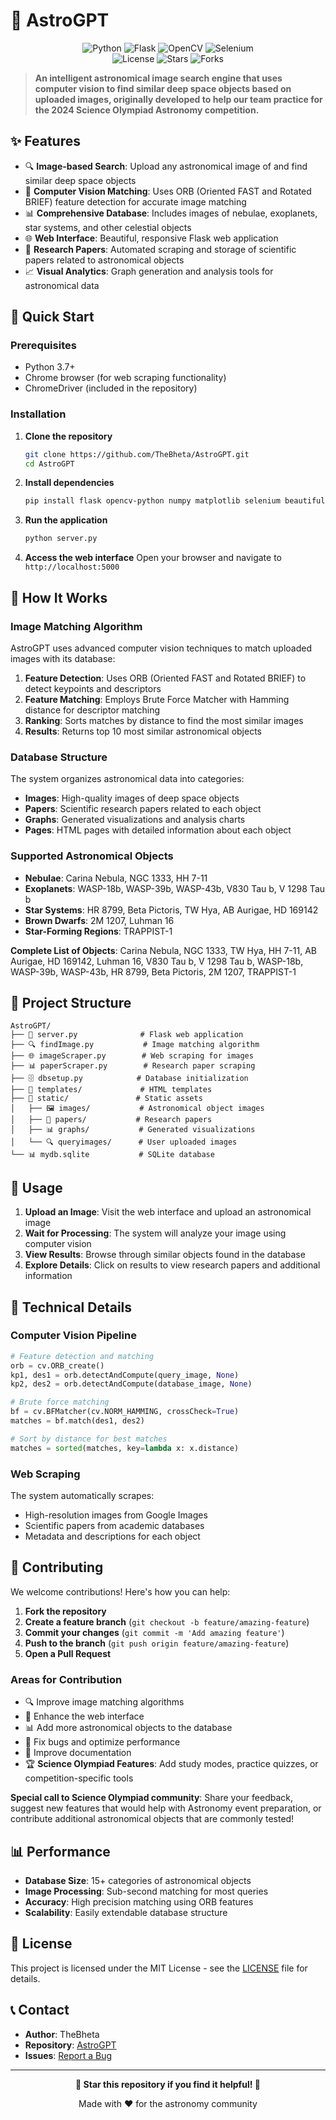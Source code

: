 # 🌌 AstroGPT

<div align="center">
  <img src="https://img.shields.io/badge/Python-3776AB?style=for-the-badge&logo=python&logoColor=white" alt="Python">
  <img src="https://img.shields.io/badge/Flask-000000?style=for-the-badge&logo=flask&logoColor=white" alt="Flask">
  <img src="https://img.shields.io/badge/OpenCV-27338e?style=for-the-badge&logo=OpenCV&logoColor=white" alt="OpenCV">
  <img src="https://img.shields.io/badge/Selenium-43B02A?style=for-the-badge&logo=Selenium&logoColor=white" alt="Selenium">
  <br>
  <img src="https://img.shields.io/github/license/TheBheta/AstroGPT?style=flat-square" alt="License">
  <img src="https://img.shields.io/github/stars/TheBheta/AstroGPT?style=flat-square" alt="Stars">
  <img src="https://img.shields.io/github/forks/TheBheta/AstroGPT?style=flat-square" alt="Forks">
</div>

> **An intelligent astronomical image search engine that uses computer vision to find similar deep space objects based on uploaded images, originally developed to help our team practice for the 2024 Science Olympiad Astronomy competition.**

## ✨ Features

- 🔍 **Image-based Search**: Upload any astronomical image of  and find similar deep space objects
- 🎯 **Computer Vision Matching**: Uses ORB (Oriented FAST and Rotated BRIEF) feature detection for accurate image matching
- 📊 **Comprehensive Database**: Includes images of nebulae, exoplanets, star systems, and other celestial objects
- 🌐 **Web Interface**: Beautiful, responsive Flask web application
- 📄 **Research Papers**: Automated scraping and storage of scientific papers related to astronomical objects
- 📈 **Visual Analytics**: Graph generation and analysis tools for astronomical data

## 🚀 Quick Start

### Prerequisites

- Python 3.7+
- Chrome browser (for web scraping functionality)
- ChromeDriver (included in the repository)

### Installation

1. **Clone the repository**
   ```bash
   git clone https://github.com/TheBheta/AstroGPT.git
   cd AstroGPT
   ```

2. **Install dependencies**
   ```bash
   pip install flask opencv-python numpy matplotlib selenium beautifulsoup4 requests spire.pdf
   ```

3. **Run the application**
   ```bash
   python server.py
   ```

4. **Access the web interface**
   Open your browser and navigate to `http://localhost:5000`

## 🔧 How It Works

### Image Matching Algorithm

AstroGPT uses advanced computer vision techniques to match uploaded images with its database:

1. **Feature Detection**: Uses ORB (Oriented FAST and Rotated BRIEF) to detect keypoints and descriptors
2. **Feature Matching**: Employs Brute Force Matcher with Hamming distance for descriptor matching
3. **Ranking**: Sorts matches by distance to find the most similar images
4. **Results**: Returns top 10 most similar astronomical objects

### Database Structure

The system organizes astronomical data into categories:

- **Images**: High-quality images of deep space objects
- **Papers**: Scientific research papers related to each object
- **Graphs**: Generated visualizations and analysis charts
- **Pages**: HTML pages with detailed information about each object

### Supported Astronomical Objects

- **Nebulae**: Carina Nebula, NGC 1333, HH 7-11
- **Exoplanets**: WASP-18b, WASP-39b, WASP-43b, V830 Tau b, V 1298 Tau b
- **Star Systems**: HR 8799, Beta Pictoris, TW Hya, AB Aurigae, HD 169142
- **Brown Dwarfs**: 2M 1207, Luhman 16
- **Star-Forming Regions**: TRAPPIST-1

**Complete List of Objects**:
Carina Nebula, NGC 1333, TW Hya, HH 7-11, AB Aurigae, HD 169142, Luhman 16, V830 Tau b, V 1298 Tau b, WASP-18b, WASP-39b, WASP-43b, HR 8799, Beta Pictoris, 2M 1207, TRAPPIST-1

## 📁 Project Structure

```
AstroGPT/
├── 📄 server.py              # Flask web application
├── 🔍 findImage.py           # Image matching algorithm
├── 🌐 imageScraper.py        # Web scraping for images
├── 📊 paperScraper.py        # Research paper scraping
├── 🗄️ dbsetup.py            # Database initialization
├── 🎨 templates/             # HTML templates
├── 📁 static/               # Static assets
│   ├── 🖼️ images/           # Astronomical object images
│   ├── 📄 papers/           # Research papers
│   ├── 📊 graphs/           # Generated visualizations
│   └── 🔍 queryimages/      # User uploaded images
└── 📊 mydb.sqlite           # SQLite database
```

## 🎯 Usage

1. **Upload an Image**: Visit the web interface and upload an astronomical image
2. **Wait for Processing**: The system will analyze your image using computer vision
3. **View Results**: Browse through similar objects found in the database
4. **Explore Details**: Click on results to view research papers and additional information

## 🔬 Technical Details

### Computer Vision Pipeline

```python
# Feature detection and matching
orb = cv.ORB_create()
kp1, des1 = orb.detectAndCompute(query_image, None)
kp2, des2 = orb.detectAndCompute(database_image, None)

# Brute force matching
bf = cv.BFMatcher(cv.NORM_HAMMING, crossCheck=True)
matches = bf.match(des1, des2)

# Sort by distance for best matches
matches = sorted(matches, key=lambda x: x.distance)
```

### Web Scraping

The system automatically scrapes:
- High-resolution images from Google Images
- Scientific papers from academic databases
- Metadata and descriptions for each object

## 🤝 Contributing

We welcome contributions! Here's how you can help:

1. **Fork the repository**
2. **Create a feature branch** (`git checkout -b feature/amazing-feature`)
3. **Commit your changes** (`git commit -m 'Add amazing feature'`)
4. **Push to the branch** (`git push origin feature/amazing-feature`)
5. **Open a Pull Request**

### Areas for Contribution

- 🔍 Improve image matching algorithms
- 🎨 Enhance the web interface
- 📊 Add more astronomical objects to the database
- 🐛 Fix bugs and optimize performance
- 📖 Improve documentation
- 🏆 **Science Olympiad Features**: Add study modes, practice quizzes, or competition-specific tools

**Special call to Science Olympiad community**: Share your feedback, suggest new features that would help with Astronomy event preparation, or contribute additional astronomical objects that are commonly tested!

## 📊 Performance

- **Database Size**: 15+ categories of astronomical objects
- **Image Processing**: Sub-second matching for most queries
- **Accuracy**: High precision matching using ORB features
- **Scalability**: Easily extendable database structure

## 📄 License

This project is licensed under the MIT License - see the [LICENSE](LICENSE) file for details.

## 📞 Contact

- **Author**: TheBheta
- **Repository**: [AstroGPT](https://github.com/TheBheta/AstroGPT)
- **Issues**: [Report a Bug](https://github.com/TheBheta/AstroGPT/issues)

---

<div align="center">
  <p><strong>🌟 Star this repository if you find it helpful! 🌟</strong></p>
  <p>Made with ❤️ for the astronomy community</p>
</div>
